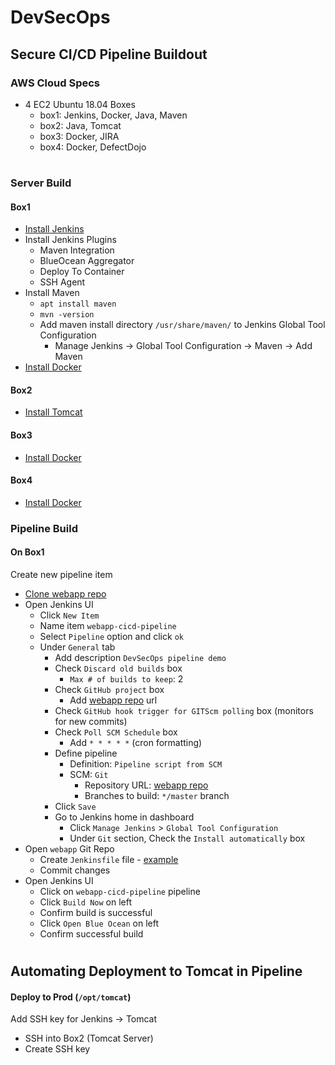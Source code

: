 # DevSecOps 
## Secure CI/CD Pipeline Buildout

### AWS Cloud Specs

- 4 EC2 Ubuntu 18.04 Boxes
  - box1: Jenkins, Docker, Java, Maven
  - box2: Java, Tomcat
  - box3: Docker, JIRA
  - box4: Docker, DefectDojo
#
### Server Build
#### Box1
- [Install Jenkins](https://dehvcurtis.github.io/Wiki/Jenkins/installation)
- Install Jenkins Plugins
  - Maven Integration
  - BlueOcean Aggregator
  - Deploy To Container
  - SSH Agent
- Install Maven
  - `apt install maven`
  - `mvn -version`
  - Add maven install directory `/usr/share/maven/` to Jenkins Global Tool Configuration
    - Manage Jenkins -> Global Tool Configuration -> Maven -> Add Maven
 - [Install Docker](https://dehvcurtis.github.io/Wiki/Docker/installation)

#### Box2
- [Install Tomcat](https://dehvcurtis.github.io/Wiki/Tomcat/installation)

#### Box3
 - [Install Docker](https://dehvcurtis.github.io/Wiki/Docker/installation)
#### Box4
 - [Install Docker](https://dehvcurtis.github.io/Wiki/Docker/installation)
### Pipeline Build
#### On Box1
Create new pipeline item
  - [Clone webapp repo](https://github.com/dehvCurtis/webapp_sample.git)
  - Open Jenkins UI
      - Click `New Item`
      - Name item `webapp-cicd-pipeline`
      - Select `Pipeline` option and click `ok`
      - Under `General` tab
        - Add description `DevSecOps pipeline demo`
        - Check `Discard old builds` box
          - `Max # of builds to keep`: 2
        - Check `GitHub project` box
          - Add [webapp repo](https://github.com/dehvCurtis/webapp_sample.git) url
        - Check `GitHub hook trigger for GITScm polling` box (monitors for new commits)
        - Check `Poll SCM Schedule` box
          - Add `* * * * *` (cron formatting)
        - Define pipeline
          - Definition: `Pipeline script from SCM`
          - SCM: `Git`
            - Repository URL: [webapp repo](https://github.com/dehvCurtis/webapp_sample.git)
            - Branches to build: `*/master` branch
        - Click `Save`
        - Go to Jenkins home in dashboard
          - Click `Manage Jenkins` > `Global Tool Configuration`
          - Under `Git` section, Check the `Install automatically` box
  - Open `webapp` Git Repo
    - Create `Jenkinsfile` file - [example](https://github.com/dehvCurtis/webapp_sample/blob/master/Jenkinsfile)
    - Commit changes
  - Open Jenkins UI
    - Click on `webapp-cicd-pipeline` pipeline
    - Click `Build Now` on left
    - Confirm build is successful
    - Click `Open Blue Ocean` on left
    - Confirm successful build
#    
## Automating Deployment to Tomcat in Pipeline
#### Deploy to Prod (`/opt/tomcat`)
Add SSH key for Jenkins -> Tomcat
- SSH into Box2 (Tomcat Server)
- Create SSH key